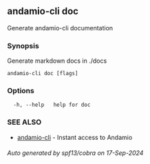 ## andamio-cli doc

Generate andamio-cli documentation

### Synopsis


Generate markdown docs in ./docs	
	

```
andamio-cli doc [flags]
```

### Options

```
  -h, --help   help for doc
```

### SEE ALSO

* [andamio-cli](andamio-cli.md.md)	 - Instant access to Andamio

###### Auto generated by spf13/cobra on 17-Sep-2024
